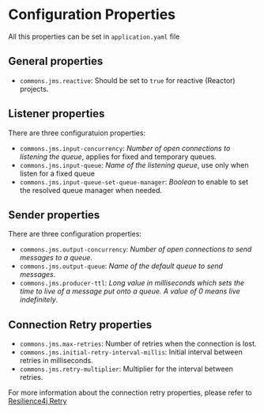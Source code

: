 # Configuration Properties

All this properties can be set in `application.yaml` file

## General properties

- `commons.jms.reactive`: Should be set to `true` for reactive (Reactor) projects.

## Listener properties

There are three configuratuion properties:

- `commons.jms.input-concurrency`: *Number of open connections to listening the queue*, applies for fixed and temporary queues.
- `commons.jms.input-queue`: *Name of the listening queue*, use only when listen for a fixed queue
- `commons.jms.input-queue-set-queue-manager`: *Boolean* to enable to set the resolved queue manager when needed.

## Sender properties

There are three configuration properties:

- `commons.jms.output-concurrency`: *Number of open connections to send messages to a queue*.
- `commons.jms.output-queue`: *Name of the default queue to send messages*.
- `commons.jms.producer-ttl`: *Long value in milliseconds which sets the time to live of a message put onto a queue. A
  value of 0 means live indefinitely*.

## Connection Retry properties

- `commons.jms.max-retries`: Number of retries when the connection is lost.
- `commons.jms.initial-retry-interval-millis`: Initial interval between retries in milliseconds.
- `commons.jms.retry-multiplier`: Multiplier for the interval between retries.

For more information about the connection retry properties, please refer
to [Resilience4j Retry](https://resilience4j.readme.io/docs/retry)
